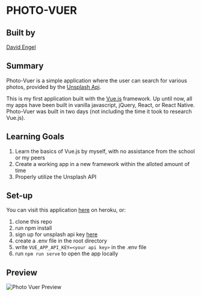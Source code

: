 # PHOTO-VUER
## Built by 
[David Engel](https://github.com/David5280) 
## Summary
Photo-Vuer is a simple application where the user can search for various photos, provided by the [Unsplash Api](https://unsplash.com/developers).  

This is my first application built with the [Vue.js](https://vuejs.org/) framework.  Up until now, all my apps have been built in vanilla javascript, jQuery, React, or React Native.  Photo-Vuer was built in two days (not including the time it took to research Vue.js).

## Learning Goals
1)  Learn the basics of Vue.js by myself, with no assistance from the school or my peers
2)  Create a working app in a new framework within the alloted amount of time
3)  Properly utilize the Unsplash API 


## Set-up

You can visit this application [here](https://photo-vuer.herokuapp.com/) on heroku, or:

1) clone this repo<br />
2) run npm install<br />
3) sign up for unsplash api key [here](https://unsplash.com/developers)<br />
4) create a .env file in the root directory
5) write ```VUE_APP_API_KEY=<your api key>``` in the .env file
6) run ```npm run serve``` to open the app locally

## Preview
![Photo Vuer Preview](https://user-images.githubusercontent.com/46681659/65171586-6d4f0700-da08-11e9-8fbc-a61f7d94f340.png)
